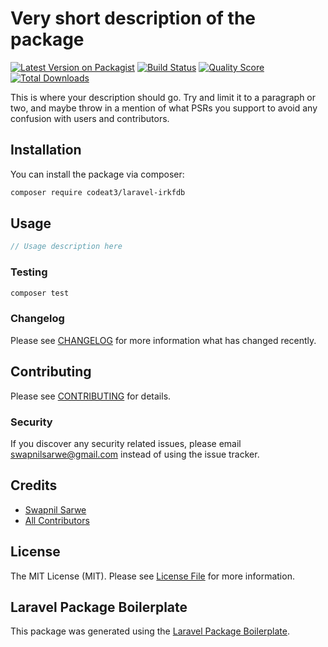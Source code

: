 # Very short description of the package

[![Latest Version on Packagist](https://img.shields.io/packagist/v/codeat3/laravel-irkfdb.svg?style=flat-square)](https://packagist.org/packages/codeat3/laravel-irkfdb)
[![Build Status](https://img.shields.io/travis/codeat3/laravel-irkfdb/master.svg?style=flat-square)](https://travis-ci.org/codeat3/laravel-irkfdb)
[![Quality Score](https://img.shields.io/scrutinizer/g/codeat3/laravel-irkfdb.svg?style=flat-square)](https://scrutinizer-ci.com/g/codeat3/laravel-irkfdb)
[![Total Downloads](https://img.shields.io/packagist/dt/codeat3/laravel-irkfdb.svg?style=flat-square)](https://packagist.org/packages/codeat3/laravel-irkfdb)

This is where your description should go. Try and limit it to a paragraph or two, and maybe throw in a mention of what PSRs you support to avoid any confusion with users and contributors.

## Installation

You can install the package via composer:

```bash
composer require codeat3/laravel-irkfdb
```

## Usage

``` php
// Usage description here
```

### Testing

``` bash
composer test
```

### Changelog

Please see [CHANGELOG](CHANGELOG.md) for more information what has changed recently.

## Contributing

Please see [CONTRIBUTING](CONTRIBUTING.md) for details.

### Security

If you discover any security related issues, please email swapnilsarwe@gmail.com instead of using the issue tracker.

## Credits

- [Swapnil Sarwe](https://github.com/codeat3)
- [All Contributors](../../contributors)

## License

The MIT License (MIT). Please see [License File](LICENSE.md) for more information.

## Laravel Package Boilerplate

This package was generated using the [Laravel Package Boilerplate](https://laravelpackageboilerplate.com).